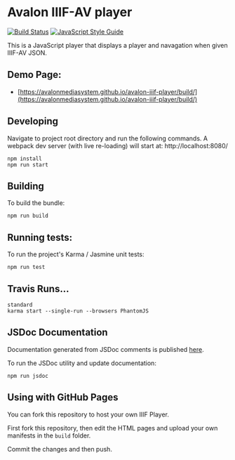 # Avalon IIIF-AV player

[![Build Status](https://travis-ci.org/avalonmediasystem/avalon-iiif-player.svg?branch=master)](https://travis-ci.org/avalonmediasystem/avalon-iiif-player) [![JavaScript Style Guide](https://img.shields.io/badge/code_style-standard-brightgreen.svg)](https://standardjs.com)


This is a JavaScript player that displays a player and navagation when given IIIF-AV
JSON.

## Demo Page:
- [https://avalonmediasystem.github.io/avalon-iiif-player/build/](https://avalonmediasystem.github.io/avalon-iiif-player/build/)

## Developing
Navigate to project root directory and run the following commands. A webpack dev server (with live re-loading) will start at: http://localhost:8080/

```
npm install
npm run start
```

## Building

To build the bundle:

```
npm run build
```

## Running tests:

To run the project's Karma / Jasmine unit tests:

```base
npm run test
```

## Travis Runs...
```base
standard
karma start --single-run --browsers PhantomJS
```

## JSDoc Documentation

Documentation generated from JSDoc comments is published <a href="https://avalonmediasystem.github.io/avalon-iiif-player/out/">here</a>.

To run the JSDoc utility and update documentation:
```
npm run jsdoc
```

## Using with GitHub Pages

You can fork this repository to host your own IIIF Player.

First fork this repository, then edit the HTML pages and upload your own manifests in the `build` folder.

Commit the changes and then push.
